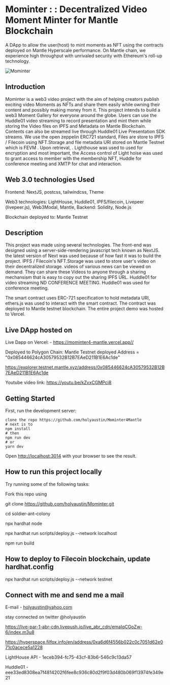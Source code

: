 # Mominter : : Decentralized Video Moment Minter for Mantle Blockchain

A DApp to allow the user(host) to mint moments as NFT using the contracts deployed on Mantle Hyperscale performance. On Mantle chain, we experience high throughput with unrivaled security with Ethereum's roll-up technology.

![Mominter](https://bafkreibsvdrhg4xrmdeujrz33smda7rziayuzpxb5cggcp4o5633sn4c2a.ipfs.nftstorage.link/)

## Introduction

Mominter is a web3 video project with the aim of helping creators publish exciting video Moments as NFTs  and share them easily while owning their content and possibly making money from it. This project intends to build a web3 Moment Gallery for everyone around the globe. Users can use the Huddle01 video streaming to record presentation and mint them while storing the Video files on IPFS and Metadata on Mantle Blockchain.
Contents can also be streamed live through Huddle01 Live Presentation SDK streams. We use the open zeppelin ERC721 standard, Files are store to IPFS / Filecoin using NFT.Storage and  file metadata URI stored on Mantle Testnet which is FEVM . Upon retrieval, . Lighthouse was used to used for encryption and most important, the Access control of Light hoise was used to grant access to member with the membership NFT, Huddle for conference meeting and XMTP for chat and interaction.

## Web 3.0 technologies Used

Frontend: NextJS, postcss, tailwindcss, Theme

Web3 technologies: LightHouse, Huddle01,  IPFS/filecoin, Livepeer (livepeer.js), Web3Modal,  Mantle,
Backend: Solidity, Node.js

Blockchain deployed to:  Mantle Testnet

## Description

This project was made using several technologies. The front-end was designed using a server-side-rendering javascript tech known as NextJS. the latest version of Next was used because of how fast it was to build the project.  IPFS / Filecoin's NFT.Storage was used to store user's video on their decentralized storage. videos of various news can be viewed on demand. They can share these Videos to anyone through a sharing mechansism that is easy to copy out the sharing IPFS URL. Huddle01 for video streaming ND CONFERENCE MEETING. Huddle01 was used for conference meeting.

The smart contract uses ERC-721 specification to hold metadata URI, ethers.js was used to interact with the smart contract. The contract was deployed to Mantle testnet blockchain. The entire project demo was hosted to Vercel.

## Live DApp hosted on

Live Dapp on Vercel: - <https://mominter4-mantle.vercel.app//>

Deployed to Polygon Chain:
  Mantle Testnet deployed Address = "0x085446624cA30579532B12B7EAeD211B1E6Ac1de"

  <https://explorer.testnet.mantle.xyz/address/0x085446624cA30579532B12B7EAeD211B1E6Ac1de>

 Youtube video link: <https://youtu.be/kZvxCGMPci8>

## Getting Started

First, run the development server:

```text
clone the repo https://github.com/holyaustin/Mominter4Mantle
# next is to 
npm install
# then
npm run dev
# or
yarn dev
```

Open [http://localhost:3014](http://localhost:3014) with your browser to see the result.

## How to run this project locally

Try running some of the following tasks:

Fork this repo using

git clone <https://github.com/holyaustin/Mominter.git>

cd soldier-ant-colony

npx hardhat node

npx hardhat run scripts/deploy.js --network localhost

npm run build

## How to deploy to Filecoin  blockchain, update hardhat.config

npx hardhat run scripts/deploy.js --network testnet

## Connect with me and send me a mail

E-mail - <holyaustin@yahoo.com>

stay connected on twitter @holyaustin

<https://live-par-1-abr-cdn.livepush.io/live_abr_cdn/emaIqCGoZw-6/index.m3u8>

<https://hyperspace.filfox.info/en/address/0xa6d6f4556b022c0c7051d62e071c0acece5a1228>

LightHouse API - 1eceb394-fc75-43cf-83b6-546c9c13da57

Huddle01 - eee33ed8308ea7f4814202f6fee8c936c80d2f9f03d480b069f13974fe349e21
